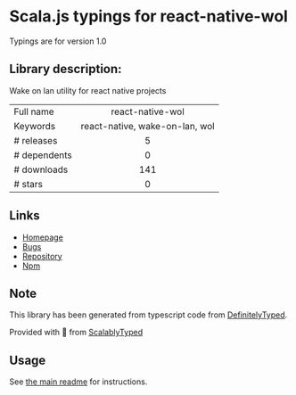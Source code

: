 
# Scala.js typings for react-native-wol

Typings are for version 1.0

## Library description:
Wake on lan utility for react native projects

|                    |                 |
| ------------------ | :-------------: |
| Full name          | react-native-wol |
| Keywords           | react-native, wake-on-lan, wol |
| # releases         | 5 |
| # dependents       | 0 |
| # downloads        | 141 |
| # stars            | 0 |

## Links
- [Homepage](https://github.com/zombie6888/react-native-wol#readme)
- [Bugs](https://github.com/zombie6888/react-native-wol/issues)
- [Repository](https://github.com/zombie6888/react-native-wol)
- [Npm](https://www.npmjs.com/package/react-native-wol)
    


## Note
This library has been generated from typescript code from [DefinitelyTyped](https://definitelytyped.org).

Provided with :purple_heart: from [ScalablyTyped](https://github.com/oyvindberg/ScalablyTyped)

## Usage
See [the main readme](../../readme.md) for instructions.


